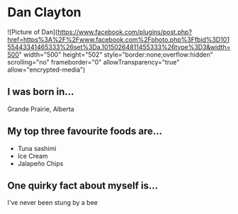 # Dan Clayton
![Picture of Dan](https://www.facebook.com/plugins/post.php?href=https%3A%2F%2Fwww.facebook.com%2Fphoto.php%3Ffbid%3D10155443341465333%26set%3Da.10150264811455333%26type%3D3&width=500" width="500" height="502" style="border:none;overflow:hidden" scrolling="no" frameborder="0" allowTransparency="true" allow="encrypted-media")

## I was born in...
Grande Prairie, Alberta

## My top three favourite foods are...
* Tuna sashimi
* Ice Cream
* Jalapeño Chips

## One quirky fact about myself is...
I've never been stung by a bee
